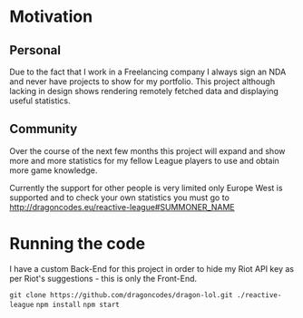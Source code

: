 # Motivation

## Personal

Due to the fact that I work in a Freelancing company I always sign an NDA and never have projects to show for my portfolio. This project although lacking 
in design shows rendering remotely fetched data and displaying useful statistics.

## Community

Over the course of the next few months this project will expand and show more and more statistics for my fellow League players to use and obtain more game knowledge.

Currently the support for other people is very limited only Europe West is supported and to check your own statistics you must go to
http://dragoncodes.eu/reactive-league#SUMMONER_NAME

# Running the code
I have a custom Back-End for this project in order to hide my Riot API key as per Riot's suggestions - this is only the Front-End.
 
`git clone https://github.com/dragoncodes/dragon-lol.git ./reactive-league`
`npm install`
`npm start`
